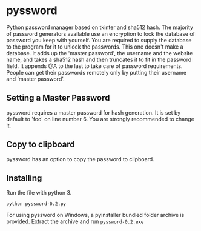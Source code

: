 # pyssword
Python password manager based on tkinter and sha512 hash.
The majority of password generators available use an encryption to lock the database of password you keep with yourself. You are required to supply the database to the program for it to unlock the passwords. This one doesn't make a database. It adds up the 'master password', the username and the website name, and takes a sha512 hash and then truncates it to fit in the password field. It appends @A to the last to take care of password requirements. People can get their passwords remotely only by putting their username and 'master password'.

## Setting a Master Password
pyssword requires a master password for hash generation. It is set by default to 'foo' on line number 6. You are strongly recommended to change it.

## Copy to clipboard
pyssword has an option to copy the password to clipboard.

## Installing
Run the file with python 3.

    python pyssword-0.2.py

For using pyssword on Windows, a pyinstaller bundled folder archive is provided. Extract the archive and run `pyssword-0.2.exe`
